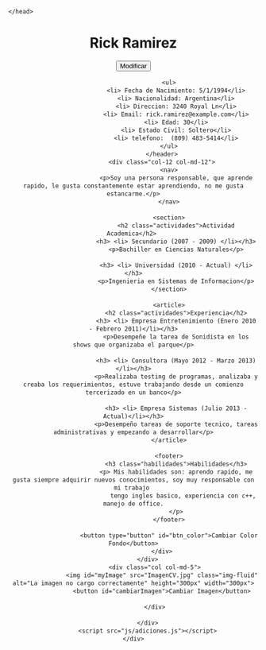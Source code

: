 <!DOCTYPE html>
<html lang="es">
<head>
    <meta charset="UTF-8">
    <meta http-equiv="X-UA-Compatible" content="IE=edge">
    <meta name="viewport" content="width=device-width, initial-scale=1.0">
    <title>Curriculum Vitae</title>
    <link rel="stylesheet" type="text/css" href="css/estilo_cv.css" />
    <link href="https://cdn.jsdelivr.net/npm/bootstrap@5.3.0-alpha1/dist/css/bootstrap.min.css" rel="stylesheet" integrity="sha384-GLhlTQ8iRABdZLl6O3oVMWSktQOp6b7In1Zl3/Jr59b6EGGoI1aFkw7cmDA6j6gD" crossorigin="anonymous">

    </head>
<body>
    <div id="fondo" class="fondo">
        <div class="container">
            <div class="row">
                <div class="col col-md-7">
                    <header>
                        <h1 id="nombre" class="configuracionTitulo">Rick Ramirez</h1>
                        <button type="button" id="cambiarnombre">Modificar</button>

                        <ul>
                            <li> Fecha de Nacimiento: 5/1/1994</li>
                            <li> Nacionalidad: Argentina</li>
                            <li> Direccion: 3240 Royal Ln</li>
                            <li> Email: rick.ramirez@example.com</li>
                            <li> Edad: 30</li>
                            <li> Estado Civil: Soltero</li>
                            <li> telefono:  (809) 483-5414</li>
                        </ul>
                    </header>
                    <div class="col-12 col-md-12">
                        <nav>
                            <p>Soy una persona responsable, que aprende rapido, le gusta constantemente estar aprendiendo, no me gusta estancarme.</p>
                        </nav>
        
                        <section>
                            <h2 class="actividades">Actividad Academica</h2> 
                            <h3> <li> Secundario (2007 - 2009) </li></h3>
                            <p>Bachiller en Ciencias Naturales</p>
    
                            <h3> <li> Universidad (2010 - Actual) </li></h3>
                            <p>Ingenieria en Sistemas de Informacion</p>
                        </section>
        
                        <article>
                            <h2 class="actividades">Experiencia</h2>
                            <h3> <li> Empresa Entretenimiento (Enero 2010 - Febrero 2011)</li></h3>
                            <p>Desempeñe la tarea de Sonidista en los shows que organizaba el parque</p>
        
                            <h3> <li> Consultora (Mayo 2012 - Marzo 2013)</li></h3>
                            <p>Realizaba testing de programas, analizaba y creaba los requerimientos, estuve trabajando desde un comienzo tercerizado en un banco</p>
        
                            <h3> <li> Empresa Sistemas (Julio 2013 - Actual)</li></h3>
                            <p>Desempeño tareas de soporte tecnico, tareas administrativas y empezando a desarrollar</p>
                        </article>
        
                        <footer>
                            <h3 class="habilidades">Habilidades</h3>
                            <p> Mis habilidades son: aprendo rapido, me gusta siempre adquirir nuevos conocimientos, soy muy responsable con mi trabajo 
                                tengo ingles basico, experiencia con c++, manejo de office.
                            </p>
                        </footer>
                        
                        <button type="button" id="btn_color">Cambiar Color Fondo</button>
                    </div>
            </div>
                <div class="col col-md-5">
                    <img id="myImage" src="ImagenCV.jpg" class="img-fluid" alt="La imagen no cargo correctamente" height="300px" width="300px">
                    <button id="cambiarImagen">Cambiar Imagen</button>
                    
                </div>
        
            </div>
            <script src="js/adiciones.js"></script>
    </div>
</body>
</html>
